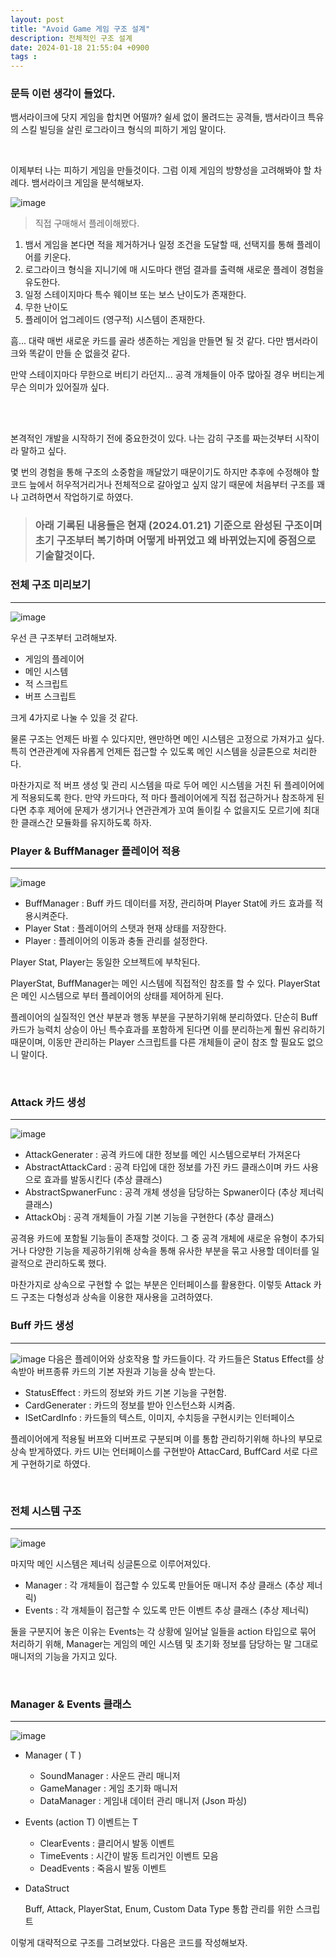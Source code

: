 ```yaml
---
layout: post
title: "Avoid Game 게임 구조 설계"
description: 전체적인 구조 설계
date: 2024-01-18 21:55:04 +0900
tags :
---
```

### 문득 이런 생각이 들었다.
뱀서라이크에 닷지 게임을 합치면 어떨까?
쉴세 없이 몰려드는 공격들, 뱀서라이크 특유의 스킬 빌딩을 살린 로그라이크 형식의 피하기 게임 말이다.

<br>  

이제부터 나는 피하기 게임을 만들것이다.
그럼 이제 게임의 방향성을 고려해봐야 할 차례다.
뱀서라이크 게임을  분석해보자.

![image](https://github.com/rech4210/rech4210.github.io/assets/65288322/c57df14f-a4f2-4f73-ae36-781cc3c929a5)
> 직접 구매해서 플레이해봤다.


1. 뱀서 게임을 본다면 적을 제거하거나 일정 조건을 도달할 때, 선택지를 통해 플레이어를 키운다.
2. 로그라이크 형식을 지니기에 매 시도마다 랜덤 결과를 출력해 새로운 플레이 경험을 유도한다.
3. 일정 스테이지마다 특수 웨이브 또는 보스 난이도가 존재한다.
4. 무한 난이도
5. 플레이어 업그레이드 (영구적) 시스템이 존재한다.

흠... 대략 매번 새로운 카드를 골라 생존하는 게임을 만들면 될 것 같다.
다만 뱀서라이크와 똑같이 만들 순 없을것 같다.

만약 스테이지마다 무한으로 버티기 라던지...
공격 개체들이 아주 많아질 경우 버티는게 무슨 의미가 있어질까 싶다.

<br>
<br>

본격적인 개발을 시작하기 전에 중요한것이 있다.
나는 감히 구조를 짜는것부터 시작이라 말하고 싶다.

몇 번의 경험을 통해 구조의 소중함을 깨달았기 때문이기도 하지만
추후에 수정해야 할 코드 늪에서 허우적거리거나 전체적으로 갈아엎고 싶지 않기 때문에 처음부터 구조를 꽤나 고려하면서 작업하기로 하였다.

> ### 아래 기록된 내용들은 현재 (2024.01.21) 기준으로 완성된 구조이며 초기 구조부터 복기하며 어떻게 바뀌었고 왜 바뀌었는지에 중점으로 기술할것이다.




### 전체 구조 미리보기
---
![image](https://github.com/rech4210/rech4210.github.io/assets/65288322/6fdf303c-9c2a-41b4-995c-3af8efe274e9)

우선 큰 구조부터 고려해보자.

- 게임의 플레이어
- 메인 시스템
- 적 스크립트
- 버프 스크립트

크게 4가지로 나눌 수 있을 것 같다.

물론 구조는 언제든 바뀔 수 있다지만, 왠만하면 메인 시스템은 고정으로 가져가고 싶다.
특히 연관관계에 자유롭게 언제든 접근할 수 있도록 메인 시스템을 싱글톤으로 처리한다.

마찬가지로 적 버프 생성 및 관리 시스템을 따로 두어 메인 시스템을 거친 뒤 플레이어에게 적용되도록 한다.
만약 카드마다, 적 마다 플레이어에게 직접 접근하거나 참조하게 된다면 추후 제어에 문제가 생기거나 연관관계가 꼬여 돌이킬 수 없을지도 모르기에 최대한 클래스간 모듈화를 유지하도록 하자.
<br>


### Player & BuffManager 플레이어 적용
---

![image](https://github.com/rech4210/rech4210.github.io/assets/65288322/c453a0a7-a17b-4bea-89fe-22affd185f2c)
- BuffManager : Buff 카드 데이터를 저장, 관리하며 Player Stat에 카드 효과를 적용시켜준다.
- Player Stat : 플레이어의 스탯과 현재 상태를 저장한다.
- Player : 플레이어의 이동과 충돌 관리를 설정한다.

Player Stat, Player는 동일한 오브젝트에 부착된다.

PlayerStat, BuffManager는 메인 시스템에 직접적인 참조를 할 수 있다.
PlayerStat은 메인 시스템으로 부터 플레이어의 상태를 제어하게 된다.

플레이어의 실질적인 연산 부분과 행동 부분을 구분하기위해 분리하였다.
단순히 Buff 카드가 능력치 상승이 아닌 특수효과를 포함하게 된다면 이를 분리하는게 훨씬 유리하기 때문이며, 이동만 관리하는 Player 스크립트를 다른 개체들이 굳이 참조 할 필요도 없으니 말이다.

<br>


### Attack 카드 생성
---
![image](https://github.com/rech4210/rech4210.github.io/assets/65288322/31678e3f-6b04-4ead-a782-e85964ffdf4c)

- AttackGenerater : 공격 카드에 대한 정보를 메인 시스템으로부터 가져온다
- AbstractAttackCard : 공격 타입에 대한 정보를 가진 카드 클래스이며 카드 사용으로 효과를 발동시킨다 (추상 클래스)
- AbstractSpwanerFunc : 공격 개체 생성을 담당하는 Spwaner이다 (추상 제너릭 클래스)
- AttackObj : 공격 개체들이 가질 기본 기능을 구현한다 (추상 클래스)

공격용 카드에 포함될 기능들이 존재할 것이다.
그 중 공격 개체에 새로운 유형이 추가되거나 다양한 기능을 제공하기위해 상속을 통해 유사한 부분을 묶고 사용할 데이터를 일괄적으로 관리하도록 했다.

마찬가지로 상속으로 구현할 수 없는 부분은 인터페이스를 활용한다.
이렇듯 Attack 카드 구조는 다형성과 상속을 이용한 재사용을 고려하였다.
<br>


### Buff 카드 생성
---
![image](https://github.com/rech4210/rech4210.github.io/assets/65288322/7d3fc2b8-b267-4478-afd5-63dfd9aafcdd)
다음은 플레이어와 상호작용 할 카드들이다.
각 카드들은 Status Effect를 상속받아 버프종류 카드의 기본 자원과 기능을 상속 받는다.

- StatusEffect : 카드의 정보와 카드 기본 기능을 구현함.
- CardGenerater : 카드의 정보를 받아 인스턴스화 시켜줌.
- ISetCardInfo : 카드들의 텍스트, 이미지, 수치등을 구현시키는 인터페이스


플레이어에게 적용될 버프와 디버프로 구분되며 이를 통합 관리하기위해 하나의 부모로 상속 받게하였다.
카드 UI는 언터페이스를 구현받아 AttacCard, BuffCard 서로 다르게 구현하기로 하였다.

<br>

### 전체 시스템 구조
---

![image](https://github.com/rech4210/rech4210.github.io/assets/65288322/8bef360f-f919-4cfc-b76b-7452b545a9fa)

마지막 메인 시스템은 제너릭 싱글톤으로 이루어져있다.

- Manager : 각 개체들이 접근할 수 있도록 만들어둔 매니저 추상 클래스 (추상 제너릭)
- Events : 각 개체들이 접근할 수 있도록 만든 이벤트 추상 클래스 (추상 제너릭)

둘을 구분지어 놓은 이유는 Events는 각 상황에 일어날 일들을 action 타입으로 묶어 처리하기 위해, Manager는 게임의 메인 시스템 및 초기화 정보를 담당하는 말 그대로 매니저의 기능을 가지고 있다.

<br>

### Manager & Events 클래스
---
![image](https://github.com/rech4210/rech4210.github.io/assets/65288322/7477eeaf-067e-49b1-bdbf-e9c9467b7974)

- Manager ( T )

    - SoundManager : 사운드 관리 매니저
	- GameManager : 게임 초기화 매니저
	- DataManager : 게임내 데이터 관리 매니저 (Json 파싱)

- Events (action T)
	이벤트는 T
	- ClearEvents : 클리어시 발동 이벤트
	- TimeEvents : 시간이 발동 트리거인 이벤트 모음
	- DeadEvents : 죽음시 발동 이벤트

- DataStruct

	Buff, Attack, PlayerStat, Enum, Custom Data Type 통합 관리를 위한 스크립트

이렇게 대략적으로 구조를 그려보았다.
다음은 코드를 작성해보자.
